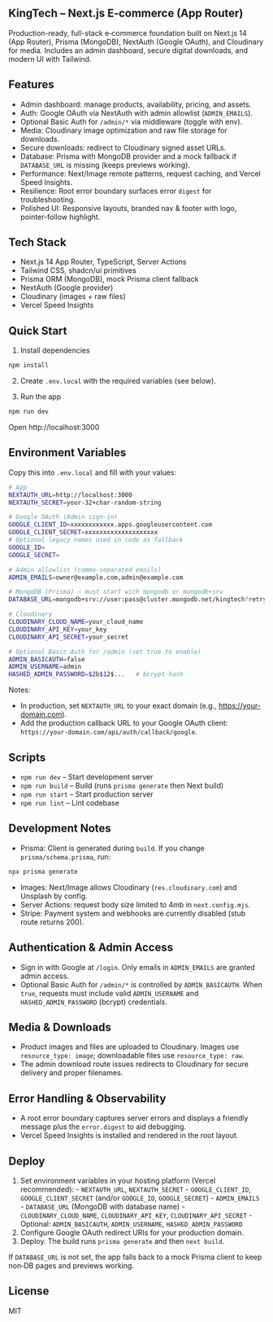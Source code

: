 ## KingTech – Next.js E‑commerce (App Router)

Production-ready, full-stack e‑commerce foundation built on Next.js 14 (App Router), Prisma (MongoDB), NextAuth (Google OAuth), and Cloudinary for media. Includes an admin dashboard, secure digital downloads, and modern UI with Tailwind.

## Features

- Admin dashboard: manage products, availability, pricing, and assets.
- Auth: Google OAuth via NextAuth with admin allowlist (`ADMIN_EMAILS`).
- Optional Basic Auth for `/admin/*` via middleware (toggle with env).
- Media: Cloudinary image optimization and raw file storage for downloads.
- Secure downloads: redirect to Cloudinary signed asset URLs.
- Database: Prisma with MongoDB provider and a mock fallback if `DATABASE_URL` is missing (keeps previews working).
- Performance: Next/Image remote patterns, request caching, and Vercel Speed Insights.
- Resilience: Root error boundary surfaces error `digest` for troubleshooting.
- Polished UI: Responsive layouts, branded nav & footer with logo, pointer-follow highlight.

## Tech Stack

- Next.js 14 App Router, TypeScript, Server Actions
- Tailwind CSS, shadcn/ui primitives
- Prisma ORM (MongoDB), mock Prisma client fallback
- NextAuth (Google provider)
- Cloudinary (images + raw files)
- Vercel Speed Insights

## Quick Start

1. Install dependencies

```bash
npm install
```

2. Create `.env.local` with the required variables (see below).

3. Run the app

```bash
npm run dev
```

Open http://localhost:3000

## Environment Variables

Copy this into `.env.local` and fill with your values:

```bash
# App
NEXTAUTH_URL=http://localhost:3000
NEXTAUTH_SECRET=your-32+char-random-string

# Google OAuth (Admin sign-in)
GOOGLE_CLIENT_ID=xxxxxxxxxxxx.apps.googleusercontent.com
GOOGLE_CLIENT_SECRET=xxxxxxxxxxxxxxxxxxxx
# Optional legacy names used in code as fallback
GOOGLE_ID=
GOOGLE_SECRET=

# Admin allowlist (comma-separated emails)
ADMIN_EMAILS=owner@example.com,admin@example.com

# MongoDB (Prisma) – must start with mongodb or mongodb+srv
DATABASE_URL=mongodb+srv://user:pass@cluster.mongodb.net/kingtech?retryWrites=true&w=majority

# Cloudinary
CLOUDINARY_CLOUD_NAME=your_cloud_name
CLOUDINARY_API_KEY=your_key
CLOUDINARY_API_SECRET=your_secret

# Optional Basic Auth for /admin (set true to enable)
ADMIN_BASICAUTH=false
ADMIN_USERNAME=admin
HASHED_ADMIN_PASSWORD=$2b$12$...   # bcrypt hash
```

Notes:

- In production, set `NEXTAUTH_URL` to your exact domain (e.g., https://your-domain.com).
- Add the production callback URL to your Google OAuth client: `https://your-domain.com/api/auth/callback/google`.

## Scripts

- `npm run dev` – Start development server
- `npm run build` – Build (runs `prisma generate` then Next build)
- `npm run start` – Start production server
- `npm run lint` – Lint codebase

## Development Notes

- Prisma: Client is generated during `build`. If you change `prisma/schema.prisma`, run:

```bash
npx prisma generate
```

- Images: Next/Image allows Cloudinary (`res.cloudinary.com`) and Unsplash by config.
- Server Actions: request body size limited to 4mb in `next.config.mjs`.
- Stripe: Payment system and webhooks are currently disabled (stub route returns 200).

## Authentication & Admin Access

- Sign in with Google at `/login`. Only emails in `ADMIN_EMAILS` are granted admin access.
- Optional Basic Auth for `/admin/*` is controlled by `ADMIN_BASICAUTH`. When `true`, requests must include valid `ADMIN_USERNAME` and `HASHED_ADMIN_PASSWORD` (bcrypt) credentials.

## Media & Downloads

- Product images and files are uploaded to Cloudinary. Images use `resource_type: image`; downloadable files use `resource_type: raw`.
- The admin download route issues redirects to Cloudinary for secure delivery and proper filenames.

## Error Handling & Observability

- A root error boundary captures server errors and displays a friendly message plus the `error.digest` to aid debugging.
- Vercel Speed Insights is installed and rendered in the root layout.

## Deploy

1. Set environment variables in your hosting platform (Vercel recommended): - `NEXTAUTH_URL`, `NEXTAUTH_SECRET` - `GOOGLE_CLIENT_ID`, `GOOGLE_CLIENT_SECRET` (and/or `GOOGLE_ID`, `GOOGLE_SECRET`) - `ADMIN_EMAILS` - `DATABASE_URL` (MongoDB with database name) - `CLOUDINARY_CLOUD_NAME`, `CLOUDINARY_API_KEY`, `CLOUDINARY_API_SECRET` - Optional: `ADMIN_BASICAUTH`, `ADMIN_USERNAME`, `HASHED_ADMIN_PASSWORD`
2. Configure Google OAuth redirect URIs for your production domain.
3. Deploy. The build runs `prisma generate` and then `next build`.

If `DATABASE_URL` is not set, the app falls back to a mock Prisma client to keep non‑DB pages and previews working.

## License

MIT
